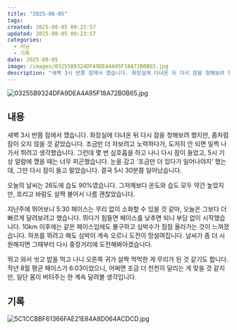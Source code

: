 ```yaml
---
title: "2025-08-05"
tags:
created: 2025-08-05 09:23:57
updated: 2025-08-05 09:23:57
categories:
  - 러닝
  - 기록
date: 2025-08-05
image: /images/03255B9324DFA9DEA4A95F18A72B0B65.jpg
description: "새벽 3시 반쯤 잠에서 깼습니다. 화장실에 다녀온 뒤 다시 잠을 청해보려 했지만, 좀처럼 잠이 오지 않을 것 같았습니다. 조금만 더 자보려고 노력하다가, 도저히 안 되면 일찍 나가서 뛰려고 생각했습니다. 그런데 몇 번 심호흡을 하고 나니 다시 잠이 들었고, 5시 기상 알람에 깼을 때는 "
---
```


![03255B9324DFA9DEA4A95F18A72B0B65.jpg](/images/03255B9324DFA9DEA4A95F18A72B0B65.jpg)
 
 

## 내용

새벽 3시 반쯤 잠에서 깼습니다. 화장실에 다녀온 뒤 다시 잠을 청해보려 했지만, 좀처럼 잠이 오지 않을 것 같았습니다. 조금만 더 자보려고 노력하다가, 도저히 안 되면 일찍 나가서 뛰려고 생각했습니다. 그런데 몇 번 심호흡을 하고 나니 다시 잠이 들었고, 5시 기상 알람에 깼을 때는 너무 피곤했습니다. 눈을 감고 ‘조금만 더 있다가 일어나야지’ 했는데, 그만 다시 잠이 들고 말았습니다. 결국 5시 30분쯤 일어났습니다.

오늘의 날씨는 26도에 습도 90%였습니다. 그저께보다 온도와 습도 모두 약간 높았지만, 흐리고 바람도 살짝 불어서 나름 괜찮았습니다.

지난주에 뛰어보니 5:30 페이스는 무리 없이 소화할 수 있을 것 같아, 오늘은 그보다 더 빠르게 달려보려고 했습니다. 뛰다가 힘들면 페이스를 낮추면 되니 부담 없이 시작했습니다. 10km 이후에는 같은 페이스임에도 불구하고 심박수가 점점 올라가는 것이 느껴졌습니다. 하프를 뛰려고 해도 심박이 계속 오르니 도전이 망설여집니다. 날씨가 좀 더 시원해지면 그때부터 다시 중장거리에 도전해봐야겠습니다.

뛰고 와서 씻고 밥을 먹고 나니 오른쪽 귀가 살짝 먹먹한 게 무리가 된 것 같기도 합니다. 작년 8월 평균 페이스가 6:03이었으니, 어쩌면 조금 더 천천히 달리는 게 맞을 것 같지만, 일단 몸이 버텨주는 한 계속 달려볼 생각입니다.

## 기록

 
 ![5C1CCBBF61366FAE21E84A8D064ACDCD.jpg](/images/5C1CCBBF61366FAE21E84A8D064ACDCD.jpg)
